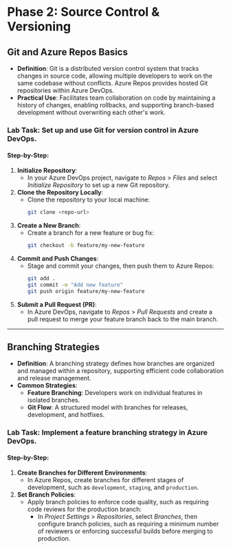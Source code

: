 # Phase 2: Source Control & Versioning

## Git and Azure Repos Basics

- **Definition**: Git is a distributed version control system that tracks changes in source code, allowing multiple developers to work on the same codebase without conflicts. Azure Repos provides hosted Git repositories within Azure DevOps.
- **Practical Use**: Facilitates team collaboration on code by maintaining a history of changes, enabling rollbacks, and supporting branch-based development without overwriting each other's work.

### Lab Task: Set up and use Git for version control in Azure DevOps.

#### Step-by-Step:
1. **Initialize Repository**:
   - In your Azure DevOps project, navigate to *Repos* > *Files* and select *Initialize Repository* to set up a new Git repository.
2. **Clone the Repository Locally**:
   - Clone the repository to your local machine:
     ```bash
     git clone <repo-url>
     ```
3. **Create a New Branch**:
   - Create a branch for a new feature or bug fix:
     ```bash
     git checkout -b feature/my-new-feature
     ```
4. **Commit and Push Changes**:
   - Stage and commit your changes, then push them to Azure Repos:
     ```bash
     git add .
     git commit -m "Add new feature"
     git push origin feature/my-new-feature
     ```
5. **Submit a Pull Request (PR)**:
   - In Azure DevOps, navigate to *Repos* > *Pull Requests* and create a pull request to merge your feature branch back to the main branch.

---

## Branching Strategies

- **Definition**: A branching strategy defines how branches are organized and managed within a repository, supporting efficient code collaboration and release management.
- **Common Strategies**:
  - **Feature Branching**: Developers work on individual features in isolated branches.
  - **Git Flow**: A structured model with branches for releases, development, and hotfixes.

### Lab Task: Implement a feature branching strategy in Azure DevOps.

#### Step-by-Step:
1. **Create Branches for Different Environments**:
   - In Azure Repos, create branches for different stages of development, such as `development`, `staging`, and `production`.
2. **Set Branch Policies**:
   - Apply branch policies to enforce code quality, such as requiring code reviews for the production branch:
     - In *Project Settings* > *Repositories*, select *Branches*, then configure branch policies, such as requiring a minimum number of reviewers or enforcing successful builds before merging to production.
